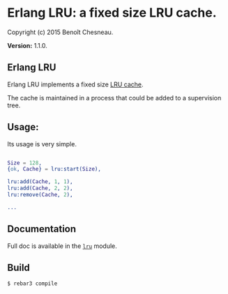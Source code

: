 

# Erlang LRU: a fixed size LRU cache. #

Copyright (c) 2015 Benoît Chesneau.

__Version:__ 1.1.0.

## Erlang LRU

Erlang LRU implements a fixed size [LRU cache]((https://en.wikipedia.org/wiki/Cache_algorithms#LRU)).

The cache is maintained in a process that could be added to a supervision
tree.

Usage:
------

Its usage is very simple.

```erlang

Size = 128,
{ok, Cache} = lru:start(Size),

lru:add(Cache, 1, 1),
lru:add(Cache, 2, 2),
lru:remove(Cache, 2),

...
```

## Documentation

Full doc is available in the [`lru`](http://github.com/barrel-db/erlang-lru/blob/master/doc/lru.md) module.

## Build

```
$ rebar3 compile
```

